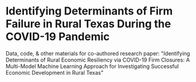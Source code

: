 # Identifying Determinants of Firm Failure in Rural Texas During the COVID-19 Pandemic
Data, code, &amp; other materials for co-authored research paper: "Identifying Determinants of Rural Economic Resiliency via COVID-19 Firm Closures:  A Multi-Model Machine Learning Approach for Investigating Successful Economic Development in Rural Texas"
